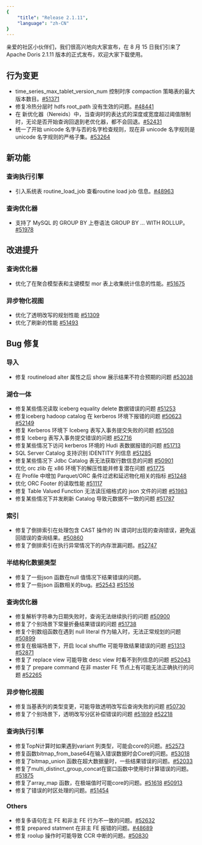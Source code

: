 ```yaml
---
{
    "title": "Release 2.1.11",
    "language": "zh-CN"
}
---
```


亲爱的社区小伙伴们，我们很高兴地向大家宣布，在 8 月 15 日我们引来了 Apache Doris 2.1.11 版本的正式发布，欢迎大家下载使用。


## 行为变更

- time_series_max_tablet_version_num 控制时序 compaction 策略表的最大版本数目。[#51371](https://github.com/apache/doris/pull/51371)
- 修复冷热分层时 hdfs root_path 没有生效的问题。[#48441](https://github.com/apache/doris/pull/48441)
- 在 新优化器（Nereids）中，当查询时的表达式的深度或宽度超过阈值限制时，无论是否开始查询回退到老优化器，都不会回退。[#52431](https://github.com/apache/doris/pull/52431)
- 统一了开始 unicode 名字与否的名字检查规则，现在非 unicode 名字规则是 unicode 名字规则的严格子集。[#53264](https://github.com/apache/doris/pull/53264)

## 新功能

### 查询执行引擎

- 引入系统表 routine_load_job 查看routine load job 信息。[#48963](https://github.com/apache/doris/pull/48963)

### 查询优化器

- 支持了 MySQL 的 GROUP BY 上卷语法 GROUP BY ... WITH ROLLUP。[#51978](https://github.com/apache/doris/pull/51978)

## 改进提升

### 查询优化器

- 优化了在聚合模型表和主键模型 mor 表上收集统计信息的性能。[#51675](https://github.com/apache/doris/pull/51675)

### 异步物化视图

- 优化了透明改写的规划性能 [#51309](https://github.com/apache/doris/pull/51309) 
- 优化了刷新的性能 [#51493](https://github.com/apache/doris/pull/51493)

## Bug 修复

### 导入

- 修复 routineload alter 属性之后 show 展示结果不符合预期的问题 [#53038](https://github.com/apache/doris/pull/53038)

### 湖仓一体

- 修复某些情况读取 iceberg equality delete 数据错误的问题  [#51253](https://github.com/apache/doris/pull/51253)
- 修复iceberg hadoop catalog 在 kerberos 环境下报错的问题  [#50623](https://github.com/apache/doris/pull/50623) [#52149](https://github.com/apache/doris/pull/52149)
- 修复 Kerberos 环境下 Iceberg 表写入事务提交失败的问题  [#51508](https://github.com/apache/doris/pull/51508)
- 修复 Iceberg 表写入事务提交错误的问题  [#52716](https://github.com/apache/doris/pull/52716)
- 修复某些情况下访问 kerberos 环境的 Hudi 表数据报错的问题  [#51713 ](https://github.com/apache/doris/pull/51713)
- SQL Server Catalog 支持识别 IDENTITY 列信息  [#51285](https://github.com/apache/doris/pull/51285)
- 修复某些情况下 Jdbc Catalog 表无法获取行数信息的问题  [#50901](https://github.com/apache/doris/pull/50901)
- 优化 orc zlib 在 x86 环境下的解压性能并修复潜在问题  [#51775](https://github.com/apache/doris/pull/51775)
- 在 Profile 中增加 Parquet/ORC 条件过滤和延迟物化相关的指标  [#51248](https://github.com/apache/doris/pull/51248)
- 优化 ORC Footer 的读取性能  [#51117](https://github.com/apache/doris/pull/51117)
- 修复 Table Valued Function 无法读压缩格式的 json 文件的问题  [#51983](https://github.com/apache/doris/pull/51983)
- 修复某些情况下并发刷新 Catalog 导致元数据不一致的问题  [#51787](https://github.com/apache/doris/pull/51787)

### 索引

- 修复了倒排索引在处理包含 CAST 操作的 IN 谓词时出现的查询错误，避免返回错误的查询结果。[#50860](https://github.com/apache/doris/pull/50860)
- 修复了倒排索引在执行异常情况下的内存泄漏问题。[#52747](https://github.com/apache/doris/pull/52747)

### 半结构化数据类型

- 修复了一些json 函数在null 值情况下结果错误的问题。
- 修复了一些json 函数相关的bug。[#52543](https://github.com/apache/doris/pull/52543) [#51516](https://github.com/apache/doris/pull/51516) 

### 查询优化器

- 修复解析字符串为日期失败时，查询无法继续执行的问题 [#50900](https://github.com/apache/doris/pull/50900)
- 修复了个别场景下常量折叠结果错误的问题 [#51738](https://github.com/apache/doris/pull/51738)
- 修复个别数组函数在遇到 null literal 作为输入时，无法正常规划的问题 [#50899](https://github.com/apache/doris/pull/50899)
- 修复在极端场景下，开启 local shuffle 可能导致结果错误的问题 [#51313](https://github.com/apache/doris/pull/51313) [#52871 ](https://github.com/apache/doris/pull/52871)
- 修复了 replace view 可能导致 desc view 时看不到列信息的问题 [#52043](https://github.com/apache/doris/pull/52043) 
- 修复了 prepare command 在非 master FE 节点上有可能无法正确执行的问题 [#52265](https://github.com/apache/doris/pull/52265)

### 异步物化视图

- 修复当基表列的类型变更，可能导致透明改写后查询失败的问题 [#50730](https://github.com/apache/doris/pull/50730)
- 修复了个别场景下，透明改写分区补偿错误的问题 [#51899](https://github.com/apache/doris/pull/51899) [#52218](https://github.com/apache/doris/pull/52218)

### 查询执行引擎

- 修复TopN计算时如果遇到variant 列类型，可能会core的问题。[#52573](https://github.com/apache/doris/pull/52573) 
- 修复函数bitmap_from_base64在输入错误数据时会Core的问题。[#53018](https://github.com/apache/doris/pull/53018) 
- 修复了bitmap_union 函数在超大数据量时，一些结果错误的问题。[#52033](https://github.com/apache/doris/pull/52033)
- 修复了multi_distinct_group_concat在窗口函数中使用时计算错误的问题。[#51875](https://github.com/apache/doris/pull/51875)
- 修复了array_map 函数，在极端值时可能core的问题。[#51618](https://github.com/apache/doris/pull/51618) [#50913](https://github.com/apache/doris/pull/50913)
- 修复了错误的时区处理的问题。[#51454](https://github.com/apache/doris/pull/51454) 

### Others

- 修复多语句在主 FE 和非主 FE 行为不一致的问题。[#52632](https://github.com/apache/doris/pull/52632)
- 修复 prepared statment  在非主 FE 报错的问题。[#48689](https://github.com/apache/doris/pull/48689)
- 修复 roolup 操作时可能导致 CCR 中断的问题。[#50830](https://github.com/apache/doris/pull/50830)
